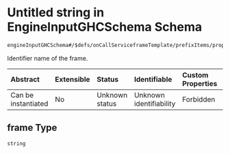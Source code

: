 # Untitled string in EngineInputGHCSchema Schema

```txt
engineInputGHCSchema#/$defs/onCallServiceframeTemplate/prefixItems/properties/frame
```

Identifier name of the frame.

| Abstract            | Extensible | Status         | Identifiable            | Custom Properties | Additional Properties | Access Restrictions | Defined In                                                        |
| :------------------ | :--------- | :------------- | :---------------------- | :---------------- | :-------------------- | :------------------ | :---------------------------------------------------------------- |
| Can be instantiated | No         | Unknown status | Unknown identifiability | Forbidden         | Allowed               | none                | [ghc.schema.json*](../out/ghc.schema.json "open original schema") |

## frame Type

`string`
